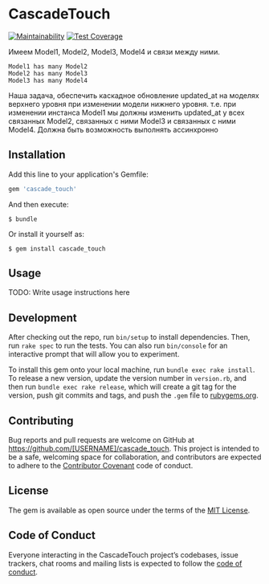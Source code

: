# CascadeTouch
[![Maintainability](https://api.codeclimate.com/v1/badges/a881059f3a535ddd7a14/maintainability)](https://codeclimate.com/github/markfrst/cascade_touch/maintainability) [![Test Coverage](https://api.codeclimate.com/v1/badges/a881059f3a535ddd7a14/test_coverage)](https://codeclimate.com/github/markfrst/cascade_touch/test_coverage)


Имеем Model1, Model2, Model3, Model4 и связи между ними.

```
Model1 has many Model2
Model2 has many Model3
Model3 has many Model4
```

Наша задача, обеспечить каскадное обновление updated_at на моделях верхнего уровня при изменении модели нижнего уровня. т.е. при изменении инстанса Model1 мы должны изменить updated_at у всех связанных Model2, связанных с ними Model3 и связанных с ними Model4. Должна быть возможность выполнять ассинхронно

## Installation

Add this line to your application's Gemfile:

```ruby
gem 'cascade_touch'
```

And then execute:

    $ bundle

Or install it yourself as:

    $ gem install cascade_touch

## Usage

TODO: Write usage instructions here

## Development

After checking out the repo, run `bin/setup` to install dependencies. Then, run `rake spec` to run the tests. You can also run `bin/console` for an interactive prompt that will allow you to experiment.

To install this gem onto your local machine, run `bundle exec rake install`. To release a new version, update the version number in `version.rb`, and then run `bundle exec rake release`, which will create a git tag for the version, push git commits and tags, and push the `.gem` file to [rubygems.org](https://rubygems.org).

## Contributing

Bug reports and pull requests are welcome on GitHub at https://github.com/[USERNAME]/cascade_touch. This project is intended to be a safe, welcoming space for collaboration, and contributors are expected to adhere to the [Contributor Covenant](http://contributor-covenant.org) code of conduct.

## License

The gem is available as open source under the terms of the [MIT License](https://opensource.org/licenses/MIT).

## Code of Conduct

Everyone interacting in the CascadeTouch project’s codebases, issue trackers, chat rooms and mailing lists is expected to follow the [code of conduct](https://github.com/[USERNAME]/cascade_touch/blob/master/CODE_OF_CONDUCT.md).
